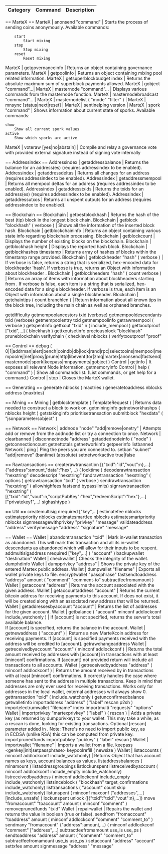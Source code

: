 Category | Command | Description
-|-|-
== MarteX ==
MarteX | anonsend "command" | Starts the process of sending coins anonymously.     Available commands:

        start
            Start mixing
        stop
            Stop mixing
        reset
            Reset mixing


MarteX | getgovernanceinfo | Returns an object containing governance parameters.
MarteX | getpoolinfo | Returns an object containing mixing pool related information.
MarteX | getsuperblockbudget index | Returns the absolute maximum sum of superblock payments allowed.
MarteX | gobject "command"...|
MarteX | masternode "command"... | Displays various commands from the masternode function.
MarteX | masternodebroadcast "command"... |
MarteX | masternodelist ( "mode" "filter" ) |
MarteX | mnsync [status|next|reset] |
MarteX | sentinelping version |
MarteX | spork "command" | Shows information about current state of sporks. Available commands: 

    show
        Show all current spork values
    active
        Show which sporks are active


MarteX | voteraw <masternode-tx-hash> <masternode-tx-index> <governance-hash> <vote-signal> [yes|no|abstain] <time> <vote-sig> | Compile and relay a governance vote with provided external signature instead of signing vote internally

== Addressindex ==
Addressindex | getaddressbalance | Returns the balance for an address(es) (requires addressindex to be enabled).
Addressindex | getaddressdeltas | Returns all changes for an address (requires addressindex to be enabled).
Addressindex | getaddressmempool | Returns all mempool deltas for an address (requires addressindex to be enabled).
Addressindex | getaddresstxids | Returns the txids for an address(es) (requires addressindex to be enabled).
Addressindex | getaddressutxos | Returns all unspent outputs for an address (requires addressindex to be enabled).

== Blockchain ==
Blockchain | getbestblockhash | Returns the hash of the best (tip) block in the longest block chain.
Blockchain | getblock "blockhash" ( verbose ) | Shows all the information of the inserted block hash.
Blockchain | getblockchaininfo | Returns an object containing various state info regarding blockchain processing.
Blockchain | getblockcount | Displays the number of existing blocks on the blockchain.
Blockchain | getblockhash height | Displays the reported hash block.
Blockchain | getblockhashes timestamp | Returns array of hashes of blocks within the timestamp range provided.
Blockchain | getblockheader "hash" ( verbose ) | If verbose is false, returns a string that is serialized, hex-encoded data for blockheader 'hash'. If verbose is true, returns an Object with information about blockheader <hash>.
Blockchain | getblockheaders "hash" ( count verbose ) | Returns an array of items with information about <count> blockheaders starting from <hash>. If verbose is false, each item is a string that is serialized, hex-encoded data for a single blockheader. If verbose is true, each item is an Object with information about a single blockheader.
Blockchain | getchaintips ( count branchlen ) | Return information about all known tips in the block tree, including the main chain as well as orphaned branches.

getdifficulty
getmempoolancestors txid (verbose)
getmempooldescendants txid (verbose)
getmempoolentry txid
getmempoolinfo
getrawmempool ( verbose )
getspentinfo
gettxout "txid" n ( include_mempool )
gettxoutproof ["txid",...] ( blockhash )
gettxoutsetinfo
preciousblock "blockhash"
pruneblockchain
verifychain ( checklevel nblocks )
verifytxoutproof "proof"

== Control ==
debug ( 0|1|addrman|alert|bench|coindb|db|lock|rand|rpc|selectcoins|mempool|mempoolrej|net|proxy|prune|http|libevent|tor|zmq|martex|anonsend|fastsend|masternode|spork|keepass|mnpayments|gobject )
Control | getinfo | It exposes all relevant Node information.
getmemoryinfo
Control | help ( "command" ) | Show all commands list. (List commands, or get help for a command.)
Control | stop | Closes the MarteX wallet.

== Generating ==
generate nblocks ( maxtries )
generatetoaddress nblocks address (maxtries)

== Mining ==
Mining  | getblocktemplate ( TemplateRequest ) | Returns data needed to construct a block to work on.
getmininginfo
getnetworkhashps ( nblocks height )
getstakinginfo
prioritisetransaction <txid> <priority delta> <fee delta>
submitblock "hexdata" ( "jsonparametersobject" )

== Network ==
Network | addnode "node" "add|remove|onetry" | Attempts add or remove <node> from the addnode list or try a connection to <node> once.
Network | clearbanned | 
disconnectnode "address" 
getaddednodeinfo ( "node" )
getconnectioncount
getnettotals
getnetworkinfo
getpeerinfo
listbanned
Network | ping | Ping the peers you are connected to.
setban "subnet" "add|remove" (bantime) (absolute)
setnetworkactive true|false

== Rawtransactions ==
createrawtransaction [{"txid":"id","vout":n},...] {"address":amount,"data":"hex",...} ( locktime )
decoderawtransaction "hexstring"
decodescript "hexstring"
fundrawtransaction "hexstring" ( options )
getrawtransaction "txid" ( verbose )
sendrawtransaction "hexstring" ( allowhighfees fastsend bypasslimits)
signrawtransaction "hexstring" ( [{"txid":"id","vout":n,"scriptPubKey":"hex","redeemScript":"hex"},...] ["privatekey1",...] sighashtype )

== Util ==
createmultisig nrequired ["key",...]
estimatefee nblocks
estimatepriority nblocks
estimatesmartfee nblocks
estimatesmartpriority nblocks
signmessagewithprivkey "privkey" "message"
validateaddress "address"
verifymessage "address" "signature" "message"

== Wallet ==
Wallet | abandontransaction "txid" | Mark in-wallet transaction <txid> as abandoned. This will mark this transaction and all its in-wallet descendants as abandoned which will allow for their inputs to be respent.
addmultisigaddress nrequired ["key",...] ( "account" )
backupwallet "destination"
Wallet | checkwallet | Checks the integrity of the wallet.
dumphdinfo
Wallet | dumpprivkey "address" | Shows the private key of the entered Martex public address.
Wallet | dumpwallet "filename" | Exports all wallet private keys to file.
encryptwallet "passphrase"
fastsendtoaddress "address" amount ( "comment" "comment-to" subtractfeefromamount )
Wallet | getaccount "address" | Returns the account associated with the given address.
Wallet | getaccountaddress "account" | Returns the current bitcoin address for receiving payments to this account. If <account> does not exist, it will be created along with an associated new address that will be returned.
Wallet | getaddressesbyaccount "account" | Returns the list of addresses for the given account.
Wallet | getbalance ( "account" minconf addlockconf include_watchonly ) | If [account] is not specified, returns the server's total available balance.<br/>If [account] is specified, returns the balance in the account.
Wallet | getnewaddress ( "account" ) | Returns a new MarteXcoin address for receiving payments. If [account] is specified payments received with the address will be credited to [account].
getrawchangeaddress
Wallet | getreceivedbyaccount "account" ( minconf addlockconf ) | Returns the total amount received by addresses with [account] in transactions with at least [minconf] confirmations. If [account] not provided return will include all transactions to all accounts.
Wallet | getreceivedbyaddress "address" ( minconf addlockconf ) | Returns the amount received by <MartexCoin naddress> in transactions with at least [minconf] confirmations. It correctly handles the case where someone has sent to the address in multiple transactions. Keep in mind that addresses are only ever used for receiving transactions. Works only for addresses in the local wallet, external addresses will always show 0.
gettransaction "txid" ( include_watchonly )
getunconfirmedbalance
getwalletinfo
importaddress "address" ( "label" rescan p2sh )
importelectrumwallet "filename" index
importmulti "requests" "options"
Wallet | importprivkey "martexprivkey" ( "label" ) ( rescan ) | Adds a private key (as returned by dumpprivkey) to your wallet. This may take a while, as a rescan is done, looking for existing transactions. Optional [rescan] parameter added in . Note: There's no need to import public key, as in ECDSA (unlike RSA) this can be computed from private key.
importprunedfunds
importpubkey "pubkey" ( "label" rescan )
Wallet | importwallet "filename" | Imports a wallet from a file.
keepass <genkey|init|setpassphrase>
keypoolrefill ( newsize )
Wallet | listaccounts ( minconf addlockconf include_watchonly) | Returns Object that has account names as keys, account balances as values.
listaddressbalances ( minamount )
listaddressgroupings
listlockunspent
listreceivedbyaccount ( minconf addlockconf include_empty include_watchonly)
listreceivedbyaddress ( minconf addlockconf include_empty include_watchonly)
listsinceblock ( "blockhash" target_confirmations include_watchonly)
listtransactions ( "account" count skip include_watchonly)
listunspent ( minconf maxconf  ["addresses",...] [include_unsafe] )
lockunspent unlock ([{"txid":"txid","vout":n},...])
move "fromaccount" "toaccount" amount ( minconf "comment" )
removeprunedfunds "txid"
Wallet | repairwallet | Repairs the wallet and returns the value in boolean (true or false).
sendfrom "fromaccount" "toaddress" amount ( minconf addlockconf "comment" "comment_to" )
sendmany "fromaccount" {"address":amount,...} ( minconf addlockconf "comment" ["address",...] subtractfeefromamount use_is use_ps )
sendtoaddress "address" amount ( "comment" "comment_to" subtractfeefromamount use_is use_ps )
setaccount "address" "account"
settxfee amount
signmessage "address" "message"
